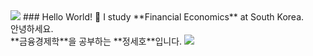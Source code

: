 <img src="https://capsule-render.vercel.app/api?type=&color=&height=&section=header&text=&fontSize=" />
### Hello World! 👋
I study **Financial Economics** at South Korea. <br>
안녕하세요. <br>
**금융경제학**을 공부하는 **정세호**입니다.
<img src="https://capsule-render.vercel.app/api?type=&color=&height=&section=footer&text=&fontSize=" />
